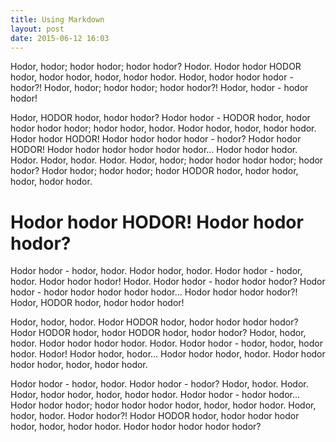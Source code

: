 ```yaml
---
title: Using Markdown
layout: post
date: 2015-06-12 16:03
---
```


Hodor, hodor; hodor hodor; hodor hodor? Hodor. Hodor hodor HODOR hodor, hodor hodor, hodor, hodor hodor. Hodor, hodor hodor hodor - hodor?! Hodor, hodor; hodor hodor; hodor hodor?! Hodor, hodor - hodor hodor!

Hodor, HODOR hodor, hodor hodor? Hodor hodor - HODOR hodor, hodor hodor hodor hodor; hodor hodor, hodor. Hodor hodor, hodor, hodor hodor. Hodor hodor HODOR! Hodor hodor hodor hodor - hodor? Hodor hodor HODOR! Hodor hodor hodor hodor hodor hodor... Hodor hodor hodor. Hodor. Hodor, hodor. Hodor. Hodor, hodor; hodor hodor hodor hodor; hodor hodor? Hodor hodor; hodor hodor; hodor HODOR hodor, hodor hodor, hodor, hodor hodor.

# Hodor hodor HODOR! Hodor hodor hodor? #

Hodor hodor - hodor, hodor. Hodor hodor, hodor. Hodor hodor - hodor, hodor. Hodor hodor hodor! Hodor. Hodor hodor - hodor hodor hodor? Hodor hodor - hodor hodor hodor hodor hodor... Hodor hodor hodor hodor?! Hodor, HODOR hodor, hodor hodor hodor!

Hodor, hodor, hodor. Hodor HODOR hodor, hodor hodor hodor hodor? Hodor HODOR hodor, hodor HODOR hodor, hodor hodor? Hodor, hodor, hodor. Hodor hodor hodor hodor. Hodor. Hodor hodor - hodor, hodor, hodor hodor. Hodor! Hodor hodor, hodor... Hodor hodor hodor, hodor. Hodor hodor hodor hodor, hodor, hodor hodor.

Hodor hodor - hodor, hodor. Hodor hodor - hodor? Hodor, hodor. Hodor. Hodor, hodor hodor, hodor, hodor hodor. Hodor hodor - hodor hodor... Hodor hodor hodor; hodor hodor hodor hodor, hodor, hodor hodor. Hodor, hodor, hodor. Hodor hodor?! Hodor HODOR hodor, hodor hodor hodor hodor, hodor, hodor hodor. Hodor hodor hodor hodor hodor?